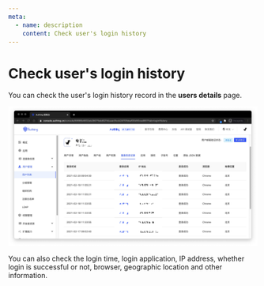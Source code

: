 ```yaml
---
meta:
  - name: description
    content: Check user's login history
---
```


# Check user's login history

<LastUpdated/>

You can check the user's login history record in the **users details** page.

![](./images/login-history.jpg)

You can also check the login time, login application, IP address, whether login is successful or not, browser, geographic location and other information.
